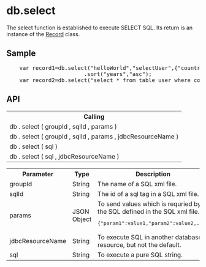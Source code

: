 <H1>db.select</H1>

The select function is established to execute SELECT SQL.
Its return is an instance of the <a href="api_record.md">Record</a> class.

<h2>Sample</h2>
<pre>
	var record1=db.select("helloWorld","selectUser",{"country":"China"})
						.sort("years","asc");
	var record2=db.select("select * from table_user where country='China' order years asc");
</pre>

<h2>API</h2>

<table>
<tr><th>Calling</th></tr>
<tr><td>db . select ( groupId , sqlId , params )</td></tr>
<tr><td>db . select ( groupId , sqlId , params , jdbcResourceName )</td></tr>
<tr><td>db . select ( sql )</td></tr>
<tr><td>db . select ( sql , jdbcResourceName )</td></tr>
</table>

<table>
<tr><th>Parameter</th><th>Type</th><th>Description</th></tr>
<tr><td>groupId</td><td>String</td><td>The name of a SQL xml file.</td></tr>
<tr><td>sqlId</td><td>String</td><td>The id of a sql tag in a SQL xml file.</td></tr>
<tr><td>params</td><td>JSON Object</td>
<td>To send values which is requried by the SQL defined in the SQL xml file. 
<pre>{"param1":value1,"param2":value2,...}</pre>
</td></tr>
<tr><td>jdbcResourceName</td><td>String</td><td>To execute SQL in another database resource, but not the default. </td></tr>
<tr><td>sql</td><td>String</td><td>To execute a pure SQL string.</td></tr>
</table>

